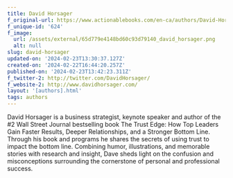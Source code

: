 ```yaml
---
title: David Horsager
f_original-url: https://www.actionablebooks.com/en-ca/authors/David-Horsager/
f_unique-id: '624'
f_image:
  url: /assets/external/65d779e4148bd60c93d79140_david_horsager.png
  alt: null
slug: david-horsager
updated-on: '2024-02-23T13:30:37.127Z'
created-on: '2024-02-22T16:44:20.257Z'
published-on: '2024-02-23T13:42:23.311Z'
f_twitter-2: http://twitter.com/DavidHorsager/
f_website-2: http://www.davidhorsager.com/
layout: '[authors].html'
tags: authors
---
```


David Horsager is a business strategist, keynote speaker and author of the #2 Wall Street Journal bestselling book The Trust Edge: How Top Leaders Gain Faster Results, Deeper Relationships, and a Stronger Bottom Line. Through his book and programs he shares the secrets of using trust to impact the bottom line. Combining humor, illustrations, and memorable stories with research and insight, Dave sheds light on the confusion and misconceptions surrounding the cornerstone of personal and professional success.
